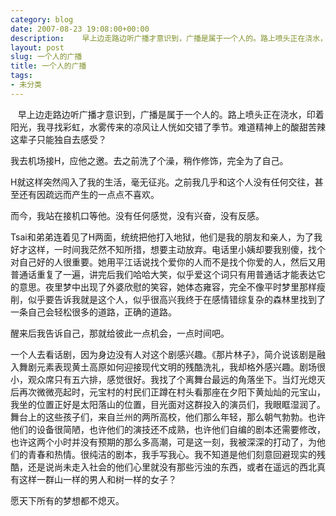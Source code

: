 ```yaml
---
category: blog
date: 2007-08-23 19:08:00+00:00
description:    早上边走路边听广播才意识到，广播是属于一个人的。路上喷头正在浇水，印着阳光
layout: post
slug: 一个人的广播
title: 一个人的广播
tags:
- 未分类
---
```


   早上边走路边听广播才意识到，广播是属于一个人的。路上喷头正在浇水，印着阳光，我寻找彩虹，水雾传来的凉风让人恍如交错了季节。难道精神上的酸甜苦辣这辈子只能独自去感受？

  


我去机场接H，应他之邀。去之前洗了个澡，稍作修饰，完全为了自己。

  


H就这样突然闯入了我的生活，毫无征兆。之前我几乎和这个人没有任何交往，甚至还有因疏远而产生的一点点不喜欢。

  


而今，我站在接机口等他。没有任何感觉，没有兴奋，没有反感。

  


Tsai和弟弟连着见了H两面，统统把他打入地狱，他们是我的朋友和亲人，为了我好才这样，一时间我茫然不知所措，想要主动放弃。电话里小姨却要我别傻，找个对自己好的人很重要。她用平江话说找个爱你的人而不是找个你爱的人，然后又用普通话重复了一遍，讲完后我们哈哈大笑，似乎爱这个词只有用普通话才能表达它的意思。夜里梦中出现了外婆欣慰的笑容，她体态雍容，完全不像平时梦里那样瘦削，似乎要告诉我就是这个人，似乎很高兴我终于在感情错综复杂的森林里找到了一条自己会轻松很多的道路，正确的道路。

  


醒来后我告诉自己，那就给彼此一点机会，一点时间吧。

  


一个人去看话剧，因为身边没有人对这个剧感兴趣。《那片林子》，简介说该剧是融入舞剧元素表现黄土高原如何迎接现代文明的残酷洗礼，我却格外感兴趣。剧场很小，观众席只有五六排，感觉很好。我找了个离舞台最远的角落坐下。当灯光熄灭后再次微微亮起时，元宝村的村民们正蹲在村头看那座在夕阳下黄灿灿的元宝山，我坐的位置正好是太阳落山的位置，目光面对这群投入的演员们，我眼眶湿润了。舞台上的这些孩子们，来自兰州的两所高校，他们那么年轻，那么朝气勃勃。也许他们的设备很简陋，也许他们的演技还不成熟，也许他们自编的剧本还需要修改，也许这两个小时并没有预期的那么多高潮，可是这一刻，我被深深的打动了，为他们的青春和热情。很纯洁的剧本，我手写我心。我不知道是他们刻意回避现实的残酷，还是说尚未走入社会的他们心里就没有那些污浊的东西，或者在遥远的西北真有这样一群山一样的男人和树一样的女子？

  


愿天下所有的梦想都不熄灭。
